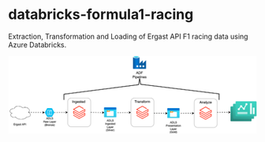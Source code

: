 # databricks-formula1-racing
Extraction, Transformation and Loading of Ergast API F1 racing data using Azure Databricks.


![Architecture Diagram](/img/formula1.drawio.png)
